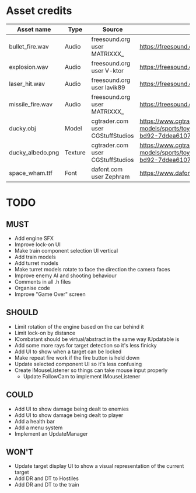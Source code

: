 # Asset credits

| Asset name        | Type      | Source                            | Link                                                                                                  |
|-------------------|-----------|-----------------------------------|-------------------------------------------------------                                                |
| bullet_fire.wav   | Audio     | freesound.org user MATRIXXX_      | https://freesound.org/people/MATRIXXX_/sounds/414885/                                                 |
| explosion.wav     | Audio     | freesound.org user V-ktor         | https://freesound.org/people/V-ktor/sounds/435413/                                                    |
| laser_hit.wav     | Audio     | freesound.org user lavik89        | https://freesound.org/people/lavik89/sounds/168984/                                                   |
| missile_fire.wav  | Audio     | freesound.org user MATRIXXX_      | https://freesound.org/people/MATRIXXX_/sounds/441373/                                                 |
| ducky.obj         | Model     | cgtrader.com user CGStuffStudios  | https://www.cgtrader.com/free-3d-models/sports/toy/rubber-duck-b31f3585-0347-4532-bd92-7ddea6107d0d   |
| ducky_albedo.png  | Texture   | cgtrader.com user CGStuffStudios  | https://www.cgtrader.com/free-3d-models/sports/toy/rubber-duck-b31f3585-0347-4532-bd92-7ddea6107d0d   |
| space_wham.ttf    | Font      | dafont.com user Zephram           | https://www.dafont.com/space-wham.font                                                                |


# TODO

## MUST
- Add engine SFX
- Improve lock-on UI
- Make train component selection UI vertical
- Add train models
- Add turret models
- Make turret models rotate to face the direction the camera faces
- Improve enemy AI and shooting behaviour
- Comments in all .h files
- Organise code
- Improve "Game Over" screen

## SHOULD
- Limit rotation of the engine based on the car behind it
- Limit lock-on by distance
- ICombatant should be virtual/abstract in the same way IUpdatable is
- Add some more rays for target detection so it's less finicky
- Add UI to show when a target can be locked
- Make repeat fire work if the fire button is held down
- Update selected component UI so it's less confusing
- Create IMouseListener so things can take mouse input properly
    - Update FollowCam to implement IMouseListener

## COULD
- Add UI to show damage being dealt to enemies
- Add UI to show damage being dealt to player
- Add a health bar
- Add a menu system
- Implement an UpdateManager

## WON'T
- Update target display UI to show a visual representation of the current target
- Add DR and DT to Hostiles
- Add DR and DT to the train
